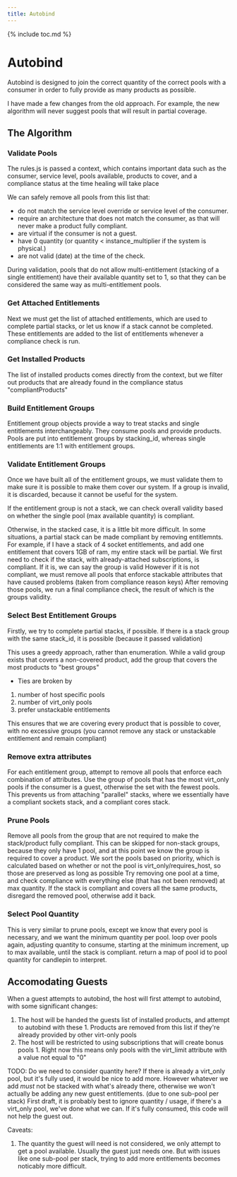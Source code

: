 ```yaml
---
title: Autobind
---
```

{% include toc.md %}

# Autobind
Autobind is designed to join the correct quantity of the correct pools with a
consumer in order to fully provide as many products as possible.

I have made a few changes from the old approach.  For example, the new
algorithm will never suggest pools that will result in partial coverage.

## The Algorithm

### Validate Pools
The rules.js is passed a context, which contains important data such as the
consumer, service level, pools available, products to cover, and a compliance
status at the time healing will take place

We can safely remove all pools from this list that:

* do not match the service level override or service level of the consumer.
* require an architecture that does not match the consumer, as that will never make a product fully compliant.
* are virtual if the consumer is not a guest.
* have 0 quantity (or quantity \< instance_multiplier if the system is physical.)
* are not valid (date) at the time of the check.

During validation, pools that do not allow multi-entitlement (stacking of a
single entitlement) have their available quantity set to 1, so that they can be
considered the same way as multi-entitlement pools.

### Get Attached Entitlements
Next we must get the list of attached entitlements, which are used to complete
partial stacks, or let us know if a stack cannot be completed.
These entitlements are added to the list of entitlements whenever a compliance
check is run.

### Get Installed Products
The list of installed products comes directly from the context, but we filter
out products that are already found in the compliance status
"compliantProducts"

### Build Entitlement Groups
Entitlement group objects provide a way to treat stacks and single entitlements interchangeably.  They consume pools and provide products.
Pools are put into entitlement groups by stacking_id, whereas single entitlements are 1:1 with entitlement groups.

### Validate Entitlement Groups
Once we have built all of the entitlement groups, we must validate them to make
sure it is possible to make them cover our system.  If a group is invalid, it
is discarded, because it cannot be useful for the system.

If the entitlement group is not a stack, we can check overall validity based on
whether the single pool (max available quantity) is compliant.

Otherwise, in the stacked case, it is a little bit more difficult.  In some
situations, a partial stack can be made compliant by removing entitlemnts.  For
example, if I have a stack of 4 socket entitlements, and add one entitlement
that covers 1GB of ram, my entire stack will be partial.  We first need to
check if the stack, with already-attached subscriptions, is compliant.  If it
is, we can say the group is valid However if it is not compliant, we must
remove all pools that enforce stackable attributes that have caused problems
(taken from compliance reason keys) After removing those pools, we run a final
compliance check, the result of which is the groups validity.

### Select Best Entitlement Groups
Firstly, we try to complete partial stacks, if possible.  If there is a stack
group with the same stack_id, it is possible (because it passed validation)

This uses a greedy approach, rather than enumeration.
While a valid group exists that covers a non-covered product, add the group
that covers the most products to "best groups"

* Ties are broken by
1. number of host specific pools
1. number of virt_only pools
1. prefer unstackable entitlements

This ensures that we are covering every product that is possible to cover, with
no excessive groups (you cannot remove any stack or unstackable entitlement and
remain compliant)

### Remove extra attributes
For each entitlement group, attempt to remove all pools that enforce each
combination of attributes.  Use the group of pools that has the most virt_only
pools if the consumer is a guest, otherwise the set with the fewest pools.
This prevents us from attaching "parallel" stacks, where we essentially have a
compliant sockets stack, and a compliant cores stack.

### Prune Pools
Remove all pools from the group that are not required to make the stack/product
fully compliant.  This can be skipped for non-stack groups, because they only
have 1 pool, and at this point we know the group is required to cover a
product.  We sort the pools based on priority, which is calculated based on
whether or not the pool is virt_only/requires_host, so those are preserved as
long as possible Try removing one pool at a time, and check compliance with
everything else (that has not been removed) at max quantity.  If the stack is
compliant and covers all the same products, disregard the removed pool,
otherwise add it back.

### Select Pool Quantity
This is very similar to prune pools, except we know that every pool is
necessary, and we want the minimum quantity per pool.  loop over pools again,
adjusting quantity to consume, starting at the minimum increment, up to max
available, until the stack is compliant.  return a map of pool id to pool
quantity for candlepin to interpret.

## Accomodating Guests
When a guest attempts to autobind, the host will first attempt to autobind, with some significant changes:

  1. The host will be handed the guests list of installed products, and attempt to autobind with these
    1. Products are removed from this list if they're already provided by other virt-only pools
  1. The host will be restricted to using subscriptions that will create bonus pools
    1. Right now this means only pools with the virt_limit attribute with a
       value not equal to "0"

TODO: Do we need to consider quantity here? If there is already a virt_only
pool, but it's fully used, it would be nice to add more. However whatever we
add *must* not be stacked with what's already there, otherwise we won't
actually be adding any new guest entitlements. (due to one sub-pool per stack)
First draft, it is probably best to ignore quantity / usage, if there's a
virt_only pool, we've done what we can. If it's fully consumed, this code will
not help the guest out.

Caveats:

  1. The quantity the guest will need is not considered, we only attempt to get
     a pool available. Usually the guest just needs one. But with issues like
     one sub-pool per stack, trying to add more entitlements becomes noticably
     more difficult.
